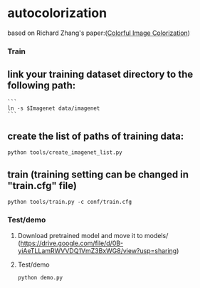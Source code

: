 # autocolorization

based on Richard Zhang's paper:([Colorful Image Colorization](https://arxiv.org/pdf/1603.08511.pdf))

### Train

## link your training dataset directory to the following path:

	```
	ln -s $Imagenet data/imagenet
	```
  
## create the list of paths of training data:

```
python tools/create_imagenet_list.py
```

## train (training setting can be changed in "train.cfg" file)

```
python tools/train.py -c conf/train.cfg
```

### Test/demo

1. Download pretrained model and move it to models/
(<a>https://drive.google.com/file/d/0B-yiAeTLLamRWVVDQ1VmZ3BxWG8/view?usp=sharing</a>)

2. Test/demo

	```
	python demo.py
	```

